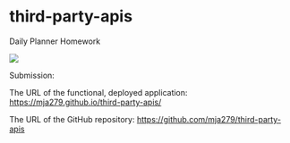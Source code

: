 # third-party-apis
Daily Planner Homework

<img src="https://github.com/mja279/third-party-apis/blob/master/Assests/Workday%20Planner.gif">

Submission:

The URL of the functional, deployed application: https://mja279.github.io/third-party-apis/ 

The URL of the GitHub repository: https://github.com/mja279/third-party-apis 
